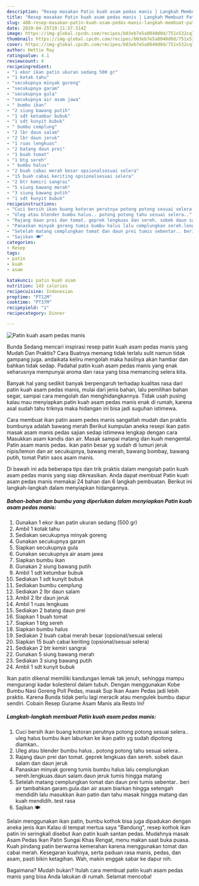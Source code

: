 ```yaml
---
description: "Resep masakan Patin kuah asam pedas manis | Langkah Membuat Patin kuah asam pedas manis Yang Enak Dan Lezat"
title: "Resep masakan Patin kuah asam pedas manis | Langkah Membuat Patin kuah asam pedas manis Yang Enak Dan Lezat"
slug: 488-resep-masakan-patin-kuah-asam-pedas-manis-langkah-membuat-patin-kuah-asam-pedas-manis-yang-enak-dan-lezat
date: 2020-04-25T19:11:57.514Z
image: https://img-global.cpcdn.com/recipes/b03eb7e5a8040d0d/751x532cq70/patin-kuah-asam-pedas-manis-foto-resep-utama.jpg
thumbnail: https://img-global.cpcdn.com/recipes/b03eb7e5a8040d0d/751x532cq70/patin-kuah-asam-pedas-manis-foto-resep-utama.jpg
cover: https://img-global.cpcdn.com/recipes/b03eb7e5a8040d0d/751x532cq70/patin-kuah-asam-pedas-manis-foto-resep-utama.jpg
author: Hettie Ray
ratingvalue: 4.1
reviewcount: 4
recipeingredient:
- "1 ekor ikan patin ukuran sedang 500 gr"
- "1 kotak tahu"
- "secukupnya minyak goreng"
- "secukupnya garam"
- "secukupnya gula"
- "secukupnya air asam jawa"
- " bumbu ikan"
- "2 siung bawang putih"
- "1 sdt ketumbar bubuk"
- "1 sdt kunyit bubuk"
- " bumbu cemplung"
- "2 lbr daun salam"
- "2 lbr daun jeruk"
- "1 ruas lengkuas"
- "2 batang daun prei"
- "1 buah tomat"
- "1 btg sereh"
- " bumbu halus"
- "2 buah cabai merah besar opsionalsesuai selera"
- "15 buah cabai keriting opsionalsesuai selera"
- "2 btr kemiri sangrai"
- "5 siung bawang merah"
- "3 siung bawang putih"
- "1 sdt kunyit bubuk"
recipeinstructions:
- "Cuci bersih ikan buang kotoran perutnya potong potong sesuai selera.. uleg halus bumbu ikan laburkan ke ikan patin yg sudah dipotong diamkan.."
- "Uleg atau blender bumbu halus.. potong potong tahu sesuai selera.."
- "Rajang daun prei dan tomat. geprek lengkuas dan sereh. sobek daun salam dan daun jeruk"
- "Panaskan minyak goreng tumis bumbu halus lalu cemplungkan sereh.lengkuas.daun salam.daun jeruk tumis hingga matang"
- "Setelah matang cemplungkan tomat dan daun prei tumis sebentar.. beri air tambahkan garam.gula.dan air asam biarkan hingga setengah mendidih lalu masukkan ikan patin dan tahu masak hingga matang dan kuah mendidih..test rasa"
- "Sajikan 🍽"
categories:
- Resep
tags:
- patin
- kuah
- asam

katakunci: patin kuah asam 
nutrition: 143 calories
recipecuisine: Indonesian
preptime: "PT12M"
cooktime: "PT37M"
recipeyield: "1"
recipecategory: Dinner

---
```



![Patin kuah asam pedas manis](https://img-global.cpcdn.com/recipes/b03eb7e5a8040d0d/751x532cq70/patin-kuah-asam-pedas-manis-foto-resep-utama.jpg)

Bunda Sedang mencari inspirasi resep patin kuah asam pedas manis yang Mudah Dan Praktis? Cara Buatnya memang tidak terlalu sulit namun tidak gampang juga. andaikata keliru mengolah maka hasilnya akan hambar dan bahkan tidak sedap. Padahal patin kuah asam pedas manis yang enak seharusnya mempunyai aroma dan rasa yang bisa memancing selera kita.

Banyak hal yang sedikit banyak berpengaruh terhadap kualitas rasa dari patin kuah asam pedas manis, mulai dari jenis bahan, lalu pemilihan bahan segar, sampai cara mengolah dan menghidangkannya. Tidak usah pusing kalau mau menyiapkan patin kuah asam pedas manis enak di rumah, karena asal sudah tahu triknya maka hidangan ini bisa jadi suguhan istimewa.

Cara membuat ikan patin asem pedes manis sangatlah mudah dan praktis bumbunya adalah bawang merah Berikut kumpulan aneka resepi ikan patin masak asam manis pedas sajian sedap istimewa lengkap dengan cara Masukkan asam kandis dan air. Masak sampai matang dan kuah mengental. Patin asam manis pedas. ikan patin besar yg sudah di lumuri jeruk nipis/lemon dan air secukupnya, bawang merah, bawang bombay, bawang putih, tomat Patin saos asam manis.


Di bawah ini ada beberapa tips dan trik praktis dalam mengolah patin kuah asam pedas manis yang siap dikreasikan. Anda dapat membuat Patin kuah asam pedas manis memakai 24 bahan dan 6 langkah pembuatan. Berikut ini langkah-langkah dalam menyiapkan hidangannya.

<!--inarticleads1-->

##### Bahan-bahan dan bumbu yang diperlukan dalam menyiapkan Patin kuah asam pedas manis:

1. Gunakan 1 ekor ikan patin ukuran sedang (500 gr)
1. Ambil 1 kotak tahu
1. Sediakan secukupnya minyak goreng
1. Gunakan secukupnya garam
1. Siapkan secukupnya gula
1. Gunakan secukupnya air asam jawa
1. Siapkan  bumbu ikan
1. Gunakan 2 siung bawang putih
1. Ambil 1 sdt ketumbar bubuk
1. Sediakan 1 sdt kunyit bubuk
1. Sediakan  bumbu cemplung
1. Sediakan 2 lbr daun salam
1. Ambil 2 lbr daun jeruk
1. Ambil 1 ruas lengkuas
1. Sediakan 2 batang daun prei
1. Siapkan 1 buah tomat
1. Siapkan 1 btg sereh
1. Siapkan  bumbu halus
1. Sediakan 2 buah cabai merah besar (opsional/sesuai selera)
1. Siapkan 15 buah cabai keriting (opsional/sesuai selera)
1. Sediakan 2 btr kemiri sangrai
1. Gunakan 5 siung bawang merah
1. Sediakan 3 siung bawang putih
1. Ambil 1 sdt kunyit bubuk


Ikan patin dikenal memiliki kandungan lemak tak jenuh, sehingga mampu mengurangi kadar kolesterol dalam tubuh. Dengan menggunakan Kobe Bumbu Nasi Goreng Poll Pedas, masak Sup Ikan Asam Pedas jadi lebih praktis. Karena Bunda tidak perlu lagi meracik atau mengulek bumbu dapur sendiri. Cobain Resep Gurame Asam Manis ala Resto Ini! 

<!--inarticleads2-->

##### Langkah-langkah membuat Patin kuah asam pedas manis:

1. Cuci bersih ikan buang kotoran perutnya potong potong sesuai selera.. uleg halus bumbu ikan laburkan ke ikan patin yg sudah dipotong diamkan..
1. Uleg atau blender bumbu halus.. potong potong tahu sesuai selera..
1. Rajang daun prei dan tomat. geprek lengkuas dan sereh. sobek daun salam dan daun jeruk
1. Panaskan minyak goreng tumis bumbu halus lalu cemplungkan sereh.lengkuas.daun salam.daun jeruk tumis hingga matang
1. Setelah matang cemplungkan tomat dan daun prei tumis sebentar.. beri air tambahkan garam.gula.dan air asam biarkan hingga setengah mendidih lalu masukkan ikan patin dan tahu masak hingga matang dan kuah mendidih..test rasa
1. Sajikan 🍽


Selain menggunakan ikan patin, bumbu kothok bisa juga dipadukan dengan aneka jenis ikan Kalau di tempat mertua saya &#34;Bandung&#34;, resep kothok ikan patin ini seringkali disebut ikan patin kuah santan pedas. Mudahnya masak Asam Pedas Ikan Patin Sungai Khas Rengat, menu makan saat buka puasa. Kuah pindang patin berwarna kemerahan karena menggunakan tomat dan cabai merah. Kesegaran kuahnya, serta paduan rasa manis, pedas, dan asam, pasti bikin ketagihan. Wah, makin enggak sabar ke dapur nih. 

Bagaimana? Mudah bukan? Itulah cara membuat patin kuah asam pedas manis yang bisa Anda lakukan di rumah. Selamat mencoba!

